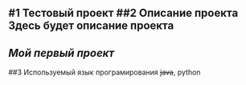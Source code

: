 #1 Тестовый проект
##2 Описание проекта
Здесь будет описание проекта
--
*Мой первый проект*
--
##3 Используемый язык програмирования
~~java~~, python
